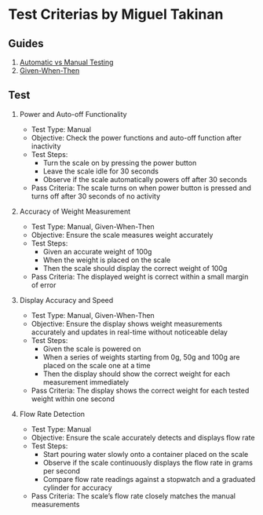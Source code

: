 # Test Criterias by Miguel Takinan

## Guides
1. [Automatic vs Manual Testing](https://www.geeksforgeeks.org/software-engineering-differences-between-manual-and-automation-testing/)
2. [Given-When-Then](https://martinfowler.com/bliki/GivenWhenThen.html)

## Test
1. Power and Auto-off Functionality
    - Test Type: Manual
    - Objective: Check the power functions and auto-off function after inactivity
    - Test Steps:
        - Turn the scale on by pressing the power button
        - Leave the scale idle for 30 seconds
        - Observe if the scale automatically powers off after 30 seconds
    - Pass Criteria: The scale turns on when power button is pressed and turns off after 30 seconds of no activity

2. Accuracy of Weight Measurement
    - Test Type: Manual, Given-When-Then
    - Objective: Ensure the scale measures weight accurately
    - Test Steps:
        - Given an accurate weight of 100g
        - When the weight is placed on the scale
        - Then the scale should display the correct weight of 100g
    - Pass Criteria: The displayed weight is correct within a small margin of error

3. Display Accuracy and Speed
    - Test Type: Manual, Given-When-Then
    - Objective: Ensure the display shows weight measurements accurately and updates in real-time without noticeable delay
    - Test Steps:
        - Given the scale is powered on
        - When a series of weights starting from 0g, 50g and 100g are placed on the scale one at a time
        - Then the display should show the correct weight for each measurement immediately
    - Pass Criteria: The display shows the correct weight for each tested weight within one second

4. Flow Rate Detection
    - Test Type: Manual
    - Objective: Ensure the scale accurately detects and displays flow rate
    - Test Steps:
        - Start pouring water slowly onto a container placed on the scale
        - Observe if the scale continuously displays the flow rate in grams per second
        - Compare flow rate readings against a stopwatch and a graduated cylinder for accuracy
    - Pass Criteria: The scale’s flow rate closely matches the manual measurements